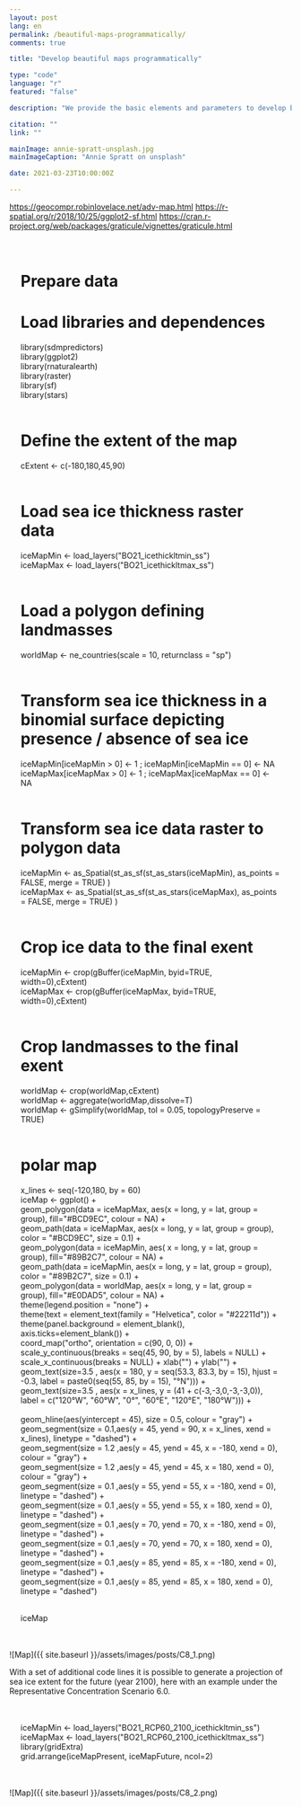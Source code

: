 ```yaml
---
layout: post
lang: en
permalink: /beautiful-maps-programmatically/
comments: true

title: "Develop beautiful maps programmatically"

type: "code"
language: "r"
featured: "false"

description: "We provide the basic elements and parameters to develop beautiful maps programmatically."

citation: ""
link: ""

mainImage: annie-spratt-unsplash.jpg
mainImageCaption: "Annie Spratt on unsplash"

date: 2021-03-23T10:00:00Z

---
```


https://geocompr.robinlovelace.net/adv-map.html
https://r-spatial.org/r/2018/10/25/ggplot2-sf.html
https://cran.r-project.org/web/packages/graticule/vignettes/graticule.html

<div style="padding: 20px" class="border-radius-05 bg-gray font-family-secondary font-small text-dark">

# Prepare data<br>
# Load libraries and dependences<br>
library(sdmpredictors)<br>
library(ggplot2)<br>
library(rnaturalearth)<br>
library(raster)<br>
library(sf)<br>
library(stars)<br><br>

# Define the extent of the map<br>
cExtent <- c(-180,180,45,90)<br><br>

# Load sea ice thickness raster data<br>
iceMapMin <- load_layers("BO21_icethickltmin_ss")<br>
iceMapMax <- load_layers("BO21_icethickltmax_ss")<br><br>

# Load a polygon defining landmasses<br>
worldMap <- ne_countries(scale = 10, returnclass = "sp")<br><br>

# Transform sea ice thickness in a binomial surface depicting presence / absence of sea ice<br>
iceMapMin[iceMapMin > 0] <- 1 ; iceMapMin[iceMapMin == 0] <- NA<br>
iceMapMax[iceMapMax > 0] <- 1 ; iceMapMax[iceMapMax == 0] <- NA<br><br>

# Transform sea ice data raster to polygon data<br>
iceMapMin <- as_Spatial(st_as_sf(st_as_stars(iceMapMin), as_points = FALSE, merge = TRUE) )<br>
iceMapMax <- as_Spatial(st_as_sf(st_as_stars(iceMapMax), as_points = FALSE, merge = TRUE) )<br><br>

# Crop ice data to the final exent<br>
iceMapMin <- crop(gBuffer(iceMapMin, byid=TRUE, width=0),cExtent)<br>
iceMapMax <- crop(gBuffer(iceMapMax, byid=TRUE, width=0),cExtent)<br><br>

# Crop landmasses to the final exent<br>
worldMap <- crop(worldMap,cExtent)<br>
worldMap <- aggregate(worldMap,dissolve=T)<br>
worldMap <- gSimplify(worldMap, tol = 0.05, topologyPreserve = TRUE)<br><br>

# polar map<br>
x_lines <- seq(-120,180, by = 60)<br>
iceMap <- ggplot() +<br>
  geom_polygon(data = iceMapMax, aes(x = long, y = lat, group = group), fill="#BCD9EC", colour = NA) +<br>
  geom_path(data = iceMapMax, aes(x = long, y = lat, group = group), color = "#BCD9EC", size = 0.1) +<br>
  geom_polygon(data = iceMapMin, aes( x = long, y = lat, group = group), fill="#89B2C7", colour = NA) +<br>
  geom_path(data = iceMapMin, aes(x = long, y = lat, group = group), color = "#89B2C7", size = 0.1) +<br>
  geom_polygon(data = worldMap, aes(x = long, y = lat, group = group), fill="#E0DAD5", colour = NA) +<br>
  theme(legend.position = "none") +<br>
  theme(text = element_text(family = "Helvetica", color = "#22211d")) +<br>
  theme(panel.background = element_blank(), axis.ticks=element_blank()) +<br>
  coord_map("ortho", orientation = c(90, 0, 0)) +<br>
  scale_y_continuous(breaks = seq(45, 90, by = 5), labels = NULL) +<br>
  scale_x_continuous(breaks = NULL) + xlab("") +  ylab("") +<br>
  geom_text(size=3.5 , aes(x = 180, y = seq(53.3, 83.3, by = 15), hjust = -0.3, label = paste0(seq(55, 85, by = 15), "°N"))) +<br>
  geom_text(size=3.5 , aes(x = x_lines, y = (41 + c(-3,-3,0,-3,-3,0)), label = c("120°W", "60°W", "0°", "60°E", "120°E", "180°W"))) +<br>  
  geom_hline(aes(yintercept = 45), size = 0.5, colour = "gray")  +<br>
  geom_segment(size = 0.1,aes(y = 45, yend = 90, x = x_lines, xend = x_lines), linetype = "dashed") +<br>
  geom_segment(size = 1.2 ,aes(y = 45, yend = 45, x = -180, xend = 0), colour = "gray") +<br>
  geom_segment(size = 1.2 ,aes(y = 45, yend = 45, x = 180, xend = 0), colour = "gray") +<br>
  geom_segment(size = 0.1 ,aes(y = 55, yend = 55, x = -180, xend = 0), linetype = "dashed") +<br>
  geom_segment(size = 0.1 ,aes(y = 55, yend = 55, x = 180, xend = 0), linetype = "dashed") +<br>
  geom_segment(size = 0.1 ,aes(y = 70, yend = 70, x = -180, xend = 0), linetype = "dashed") +<br>
  geom_segment(size = 0.1 ,aes(y = 70, yend = 70, x = 180, xend = 0), linetype = "dashed") +<br>
  geom_segment(size = 0.1 ,aes(y = 85, yend = 85, x = -180, xend = 0), linetype = "dashed") +<br>
  geom_segment(size = 0.1 ,aes(y = 85, yend = 85, x = 180, xend = 0), linetype = "dashed")<br><br>

iceMap

</div>

![Map]({{ site.baseurl }}/assets/images/posts/C8_1.png)

With a set of additional code lines it is possible to generate a projection of sea ice extent for the future (year 2100), here with an example under the Representative Concentration Scenario 6.0.

<div style="padding: 20px" class="border-radius-05 bg-gray font-family-secondary font-small text-dark">

iceMapMin <- load_layers("BO21_RCP60_2100_icethickltmin_ss")<br>
iceMapMax <- load_layers("BO21_RCP60_2100_icethickltmax_ss")<br>
library(gridExtra)<br>
grid.arrange(iceMapPresent, iceMapFuture, ncol=2)<br>

</div>

![Map]({{ site.baseurl }}/assets/images/posts/C8_2.png)
